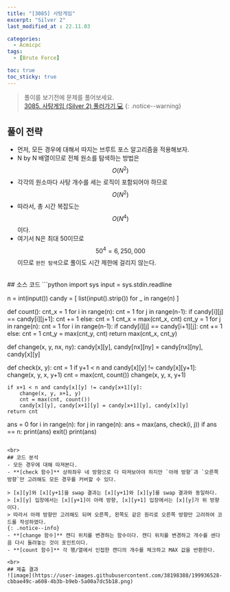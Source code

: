 ```yaml
---
title: "[3085] 사탕게임"
excerpt: "Silver 2"
last_modified_at : 22.11.03

categories:
  - Acmicpc
tags:
  - [Brute Force]

toc: true
toc_sticky: true
---
```

> 풀이를 보기전에 문제를 풀어보세요.  
> [3085. 사탕게임 (Silver 2) 풀러가기 💻](https://www.acmicpc.net/problem/3085)
{: .notice--warning}

## 풀이 전략
- 먼저, 모든 경우에 대해서 따지는 브루트 포스 알고리즘을 적용해보자.
- N by N 배열이므로 전체 원소를 탐색하는 방법은 $$O(N^2)$$
- 각각의 원소마다 사탕 개수를 세는 로직이 포함되어야 하므로 $$O(N^2)$$
- 따라서, 총 시간 복잡도는 $$O(N^4)$$이다.
- 여기서 N은 최대 50이므로 $$50^4 = 6,250,000$$ 이므로 `완전 탐색`으로 풀이도 시간 제한에 걸리지 않는다.
  
<br>
## 소스 코드
```python
import sys
input = sys.stdin.readline

n = int(input())
candy = [ list(input().strip()) for _ in range(n) ]

def count():
    cnt_x = 1
    for i in range(n):
        cnt = 1
        for j in range(n-1):
            if candy[i][j] == candy[i][j+1]:
                cnt += 1
            else:
                cnt = 1
            cnt_x = max(cnt_x, cnt)
    cnt_y = 1
    for j in range(n):
        cnt = 1
        for i in range(n-1):
            if candy[i][j] == candy[i+1][j]:
                cnt += 1
            else:
                cnt = 1
            cnt_y = max(cnt_y, cnt)
    return max(cnt_x, cnt_y)

def change(x, y, nx, ny):
    candy[x][y], candy[nx][ny] = candy[nx][ny], candy[x][y]

def check(x, y):
    cnt = 1
    if y+1 < n and candy[x][y] != candy[x][y+1]:
        change(x, y, x, y+1)
        cnt = max(cnt, count())
        change(x, y, x, y+1)

    if x+1 < n and candy[x][y] != candy[x+1][y]:
        change(x, y, x+1, y)
        cnt = max(cnt, count())
        candy[x][y], candy[x+1][y] = candy[x+1][y], candy[x][y]
    return cnt

ans = 0
for i in range(n):
    for j in range(n):
        ans = max(ans, check(i, j))
        if ans == n:
            print(ans)
            exit()
print(ans)
```
  
<br>
## 코드 분석
- 모든 경우에 대해 따져본다.
- **[check 함수]** 상하좌우 네 방향으로 다 따져보아야 하지만 `아래 방향`과 `오른쪽 방향`만 고려해도 모든 경우를 커버할 수 있다.  
  
> [x][y]와 [x][y+1]을 swap 결과는 [x][y+1]와 [x][y]를 swap 결과와 동일하다.  
> [x][y] 입장에서는 [x][y+1]이 아래 방향, [x][y+1] 입장에서는 [x][y]가 위 방향이다.  
> 따라서 아래 방향만 고려해도 되며 오른쪽, 왼쪽도 같은 원리로 오른쪽 방향만 고려하여 코드를 작성하였다.
{: .notice--info}  
- **[change 함수]** 캔디 위치를 변경하는 함수이다. 캔디 위치를 변경하고 개수를 센다음 다시 돌려놓는 것이 포인트이다.
- **[count 함수]** 각 행/열에서 인접한 캔디의 개수를 체크하고 MAX 값을 반환한다.
  
<br>
## 제출 결과  
![image](https://user-images.githubusercontent.com/38198388/199936528-cbbae49c-a608-4b3b-b9eb-5a00a7dc5b18.png)
